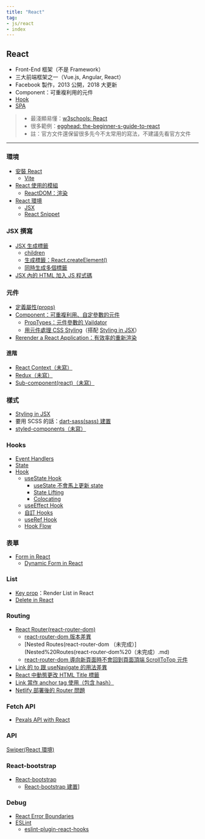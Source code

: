 ```yaml
---
title: "React"
tag: 
- js/react
- index
---
```

## React
- Front-End 框架（不是 Framework） 
- 三大前端框架之一（Vue.js, Angular, React）
-  Facebook 製作，2013 公開，2018 大更新
- Component：可重複利用的元件
- [Hook](Hook.md)
- [SPA](SPA.md)

>- 最淺顯易懂：[w3schools: React](https://www.w3schools.com/react/default.asp)
>- 很多範例：[egghead: the-beginner-s-guide-to-react](https://egghead.io/courses/the-beginner-s-guide-to-react)
>- 註：官方文件還保留很多先今不太常用的寫法，不建議先看官方文件

---

### 環境
- [安裝 React](安裝%20React.md)
	- [Vite](Vite.md)
- [React 使用的模組](React%20使用的模組.md)
	- [ReactDOM：渲染](ReactDOM：渲染.md)
- [React 環境](React%20環境.md)
	- [JSX](JSX.md)
	- [React Snippet](React%20Snippet.md)

### JSX 撰寫
- [JSX 生成標籤](JSX%20生成標籤.md)
	- [children](children.md)
	- [生成標籤：React.createElement()](生成標籤：React.createElement().md)
	- [同時生成多個標籤](同時生成多個標籤.md)
- [JSX 內的 HTML 加入 JS 程式碼](JSX%20內的%20HTML%20加入%20JS%20程式碼.md)

### 元件
- [定義屬性(props)](定義屬性(props).md)
- [Component：可重複利用、自定參數的元件](Component：可重複利用、自定參數的元件.md)
	- [PropTypes：元件參數的 Vaildator](PropTypes：元件參數的%20Vaildator.md)
	- [用元件處理 CSS Styling](用元件處理%20CSS%20Styling.md)（搭配 [Styling in JSX](Styling%20in%20JSX.md)）
- [Rerender a React Application：有效率的重新渲染](Rerender%20a%20React%20Application：有效率的重新渲染.md)

#### 進階
- [React Context（未寫）](React%20Context（未寫）.md)
- [Redux（未寫）](Redux（未寫）.md)
- [Sub-component(react)（未寫）](Sub-component(react)（未寫）.md)

### 樣式
- [Styling in JSX](Styling%20in%20JSX.md)
- 要用 SCSS 的話：[dart-sass(sass) 建置](dart-sass(sass)%20建置.md)
- [styled-components（未寫）](styled-components（未寫）.md)

### Hooks
- [Event Handlers](Event%20Handlers.md)
- [State](State.md)
- [Hook](Hook.md)
	- [useState Hook](useState%20Hook.md)
		- [useState 不會馬上更新 state](useState%20不會馬上更新%20state.md)
		- [State Lifting](State%20Lifting.md)
		- [Colocating](Colocating.md)
	- [useEffect Hook](useEffect%20Hook.md)
	- [自訂 Hooks](自訂%20Hooks.md)
	- [useRef Hook](useRef%20Hook.md)
	- [Hook Flow](Hook%20Flow.md)


### 表單
- [Form in React](Form%20in%20React.md)
	- [Dynamic Form in React](Dynamic%20Form%20in%20React.md)

### List
- [Key prop](Key%20prop.md)：Render List in React 
- [Delete in React](Delete%20in%20React.md)

### Routing
- [React Router(react-router-dom)](React%20Router(react-router-dom).md)
	- [react-router-dom 版本差異](react-router-dom%20版本差異.md)
	- [Nested Routes(react-router-dom （未完成）](Nested%20Routes(react-router-dom%20（未完成）.md)
	- [react-router-dom 導向新頁面時不會回到頁面頂端 ScrollToTop 元件](react-router-dom%20導向新頁面時不會回到頁面頂端%20ScrollToTop%20元件.md)
- [Link 的 to 跟 useNavigate 的用法差異](Link%20的%20to%20跟%20useNavigate%20的用法差異.md)
- [React 中動態更改 HTML Title 標籤](React%20中動態更改%20HTML%20Title%20標籤.md)
- [Link 當作 anchor tag 使用（包含 hash）](Link%20當作%20anchor%20tag%20使用（包含%20hash）.md)
- [Netlify 部署後的 Router 問題](Netlify%20部署後的%20Router%20問題.md)

### Fetch API
- [Pexals API with React](Pexals%20API%20with%20React.md)


### API
[Swiper(React 環境)](Swiper(React%20環境).md)

### React-bootstrap
- [React-bootstrap](React-bootstrap.md)
	- [React-bootstrap 建置](React-bootstrap%20建置.md)]

### Debug
- [React Error Boundaries](React%20Error%20Boundaries.md)
- [ESLint](ESLint.md)
	- [eslint-plugin-react-hooks](eslint-plugin-react-hooks.md)



